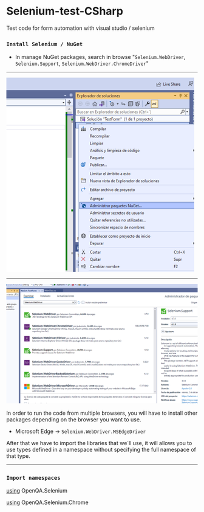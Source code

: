 # Selenium-test-CSharp
Test code for form automation with visual studio / selenium

### `Install Selenium / NuGet`
- In manage NuGet packages, search in browse "`Selenium.WebDriver`, `Selenium.Support`, `Selenium.WebDriver.ChromeDriver`" 

---

<img src="Screenshots/Manage NuGet Packages.png"> 

--------
<img src="/Screenshots/Packages.png">

In order to run the code from multiple browsers, you will have to install other packages depending on the browser you want to use.

- Microsoft Edge -> `Selenium.WebDriver.MSEdgeDriver`


After that we have to import the libraries that we´ll use, it will allows you to use types defined in a namespace without specifying the full namespace of that type.

--------
### `Import namespaces`


[using](https://learn.microsoft.com/es-es/dotnet/csharp/language-reference/keywords/using-directive) OpenQA.Selenium

[using](https://learn.microsoft.com/es-es/dotnet/csharp/language-reference/keywords/using-directive) OpenQA.Selenium.Chrome

